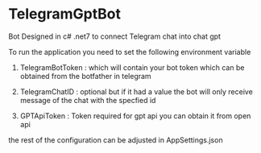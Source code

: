 # TelegramGptBot
Bot Designed in c# .net7 to connect Telegram chat into chat gpt

To run the application you need to set the following environment variable


1. TelegramBotToken : which will contain your bot token which can be obtained from the botfather in telegram


2. TelegramChatID : optional but if it had a value the bot will only receive message of the chat with the specfied id 
3. GPTApiToken : Token required for gpt api you can obtain it from open api 


the rest of the configuration can be adjusted in AppSettings.json 
